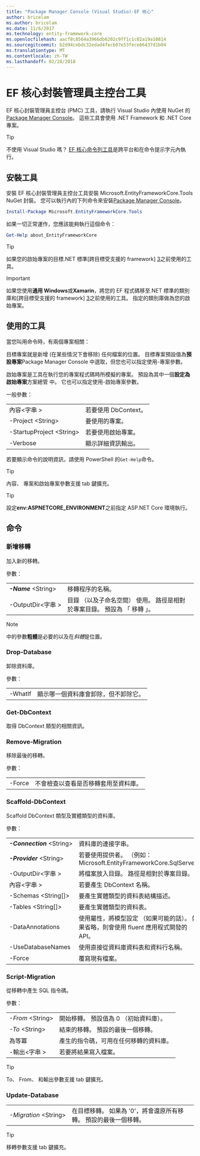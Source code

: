 ```yaml
---
title: "Package Manager Console (Visual Studio)-EF 核心"
author: bricelam
ms.author: bricelam
ms.date: 11/6/2017
ms.technology: entity-framework-core
ms.openlocfilehash: aacf8c8564a3966db6202c9ff1c1c02a19a10814
ms.sourcegitcommit: b2d94cebdc32edad4fecb07e53fece66437d1b04
ms.translationtype: MT
ms.contentlocale: zh-TW
ms.lasthandoff: 02/28/2018
---
```

<a name="ef-core-package-manager-console-tools"></a>EF 核心封裝管理員主控台工具
=====================================
EF 核心封裝管理員主控台 (PMC) 工具，請執行 Visual Studio 內使用 NuGet 的[Package Manager Console][2]。
這些工具會使用 .NET Framework 和 .NET Core 專案。

> [!TIP]
> 不使用 Visual Studio 嗎？ [EF 核心命令列工具][ 1]是跨平台和在命令提示字元內執行。

<a name="installing-the-tools"></a>安裝工具
--------------------
安裝 EF 核心封裝管理員主控台工具安裝 Microsoft.EntityFrameworkCore.Tools NuGet 封裝。
您可以執行內的下列命令來安裝[Package Manager Console][2]。

``` powershell
Install-Package Microsoft.EntityFrameworkCore.Tools
```

如果一切正常運作，您應該能夠執行這個命令：

``` powershell
Get-Help about_EntityFrameworkCore
```
> [!TIP]
> 如果您的啟始專案的目標.NET 標準[跨目標受支援的 framework] [ 3]之前使用的工具。

> [!IMPORTANT]
> 如果您使用**通用 Windows**或**Xamarin**，將您的 EF 程式碼移至.NET 標準的類別庫和[跨目標受支援的 framework] [ 3]之前使用的工具。 指定的類別庫做為您的啟始專案。

<a name="using-the-tools"></a>使用的工具
---------------
當您叫用命令時，有兩個專案相關：

目標專案就是新增 (在某些情況下會移除) 任何檔案的位置。 目標專案預設值為**預設專案**Package Manager Console 中選取，但您也可以指定使用-專案參數。

啟始專案是工具在執行您的專案程式碼時所模擬的專案。 預設為其中一個**設定為啟始專案**方案總管 中。 它也可以指定使用-啟始專案參數。

一般參數：

|                           |                             |
|:--------------------------|:----------------------------|
| 內容\<字串 >        | 若要使用 DbContext。       |
| -Project \<String>        | 要使用的專案。         |
| -StartupProject \<String> | 若要使用啟始專案。 |
| -Verbose                  | 顯示詳細資訊輸出。        |

若要顯示命令的說明資訊，請使用 PowerShell 的`Get-Help`命令。

> [!TIP]
> 內容、 專案和啟始專案參數支援 tab 鍵擴充。

> [!TIP]
> 設定**env:ASPNETCORE_ENVIRONMENT**之前指定 ASP.NET Core 環境執行。

<a name="commands"></a>命令
--------

### <a name="add-migration"></a>新增移轉

加入新的移轉。

參數：

|                                   |                                                                                                                  |
|:----------------------------------|:-----------------------------------------------------------------------------------------------------------------|
| ***-Name*** \<String>             | 移轉程序的名稱。                                                                                       |
| <nobr>-OutputDir\<字串 ></nobr> | 目錄 （以及子命名空間） 使用。 路徑是相對於專案目錄。 預設為 「 移轉 」。 |

> [!NOTE]
> 中的參數**粗體**是必要的以及在*斜體*是位置。

### <a name="drop-database"></a>Drop-Database

卸除資料庫。

參數：

|         |                                                          |
|:--------|:---------------------------------------------------------|
| -WhatIf | 顯示哪一個資料庫會卸除，但不卸除它。 |

### <a name="get-dbcontext"></a>Get-DbContext

取得 DbContext 類型的相關資訊。

### <a name="remove-migration"></a>Remove-Migration

移除最後的移轉。

參數：

|        |                                                                       |
|:-------|:----------------------------------------------------------------------|
| -Force | 不會檢查以查看是否移轉套用至資料庫。 |

### <a name="scaffold-dbcontext"></a>Scaffold-DbContext

Scaffold DbContext 類型及實體類型的資料庫。

參數：

|                                          |                                                                                                  |
|:-----------------------------------------|:-------------------------------------------------------------------------------------------------|
| <nobr>***-Connection*** \<String></nobr> | 資料庫的連接字串。                                                           |
| ***-Provider*** \<String>                | 若要使用提供者。 （例如： Microsoft.EntityFrameworkCore.SqlServer)                              |
| -OutputDir\<字串 >                     | 將檔案放入目錄。 路徑是相對於專案目錄。                      |
| 內容\<字串 >                       | 若要產生 DbContext 名稱。                                                           |
| -Schemas \<String[]>                     | 要產生實體類型的資料表結構描述。                                              |
| -Tables \<String[]>                      | 要產生實體類型的資料表。                                                         |
| -DataAnnotations                         | 使用屬性，將模型設定 （如果可能的話）。 如果省略，則會使用 fluent 應用程式開發的 API。 |
| -UseDatabaseNames                        | 使用直接從資料庫資料表和資料行名稱。                                           |
| -Force                                   | 覆寫現有檔案。                                                                        |

### <a name="script-migration"></a>Script-Migration

從移轉中產生 SQL 指令碼。

參數：

|                   |                                                                    |
|:------------------|:-------------------------------------------------------------------|
| *-From* \<String> | 開始移轉。 預設值為 0 （初始資料庫）。      |
| *-To* \<String>   | 結束的移轉。 預設的最後一個移轉。              |
| 為等冪       | 產生的指令碼，可用在任何移轉的資料庫。 |
| -輸出\<字串 > | 若要將結果寫入檔案。                                   |

> [!TIP]
> To、 From、 和輸出參數支援 tab 鍵擴充。

### <a name="update-database"></a>Update-Database

|                                     |                                                                                                |
|:------------------------------------|:-----------------------------------------------------------------------------------------------|
| <nobr>*-Migration* \<String></nobr> | 在目標移轉。 如果為 '0'，將會還原所有移轉。 預設的最後一個移轉。 |

> [!TIP]
> 移轉參數支援 tab 鍵擴充。


  [1]: dotnet.md
  [2]: https://docs.microsoft.com/nuget/tools/package-manager-console
  [3]: index.md#frameworks
